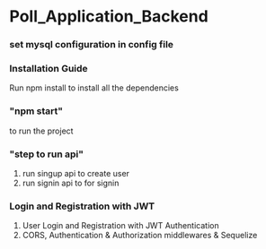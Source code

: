 # Poll_Application_Backend

### set mysql configuration in config file

### Installation Guide

Run npm install to install all the dependencies

### "npm start"
to run the project

### "step to run api"
1. run singup api to create user
2. run signin api to for signin


### Login and Registration with JWT
1. User Login and Registration with JWT Authentication
2. CORS, Authentication & Authorization middlewares & Sequelize

